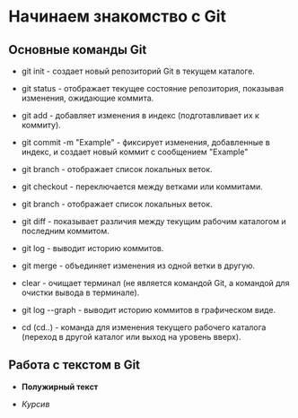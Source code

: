 # Начинаем знакомство с Git

## Оcновные команды Git

* git init - создает новый репозиторий Git в текущем каталоге.

* git status - отображает текущее состояние репозитория, показывая изменения, ожидающие коммита.

* git add - добавляет изменения в индекс (подготавливает их к коммиту).

* git commit -m "Example" - фиксирует изменения, добавленные в индекс, и создает новый коммит с сообщением "Example"

* git branch - отображает список локальных веток.

* git cheсkout - переключается между ветками или коммитами.

* git branch - отображает список локальных веток.

* git diff - показывает различия между текущим рабочим каталогом и последним коммитом.
 
* git log - выводит историю коммитов. 

* git merge - объединяет изменения из одной ветки в другую.

* clear - очищает терминал (не является командой Git, а командой для очистки вывода в терминале).

* git log --graph - выводит историю коммитов в графическом виде.

* cd (cd..) - команда для изменения текущего рабочего каталога (переход в другой каталог или выход на уровень вверх).

## Работа с текстом в Git

*  **Полужирный текст**

* *Курсив* 